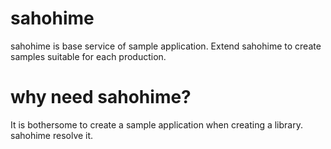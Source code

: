 # sahohime
sahohime is base service of sample application.
Extend sahohime to create samples suitable for each production.

# why need sahohime?
It is bothersome to create a sample application when creating a library.
sahohime resolve it.

